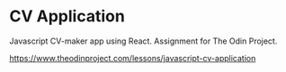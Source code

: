 # CV Application

Javascript CV-maker app using React. Assignment for The Odin Project.

https://www.theodinproject.com/lessons/javascript-cv-application
